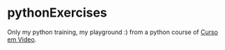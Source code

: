 # pythonExercises
Only my python training, my playground :) from a python course of [Curso em Video](https://www.cursoemvideo.com/curso/python-3-mundo-3/).

